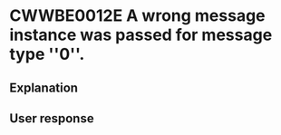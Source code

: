 # CWWBE0012E A wrong message instance was passed for message type ''0''.

## Explanation

## User response